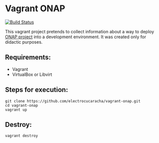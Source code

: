 # Vagrant ONAP

[![Build Status](https://api.travis-ci.org/electrocucaracha/vagrant-onap.svg?branch=master)](https://api.travis-ci.org/electrocucaracha/vagrant-onap)

This vagrant project pretends to collect information about a way to deploy [ONAP project](https://www.onap.org/) into a development environment.  It was created only for didactic purposes.

## Requirements:

* Vagrant
* VirtualBox or Libvirt

## Steps for execution:

    git clone https://github.com/electrocucaracha/vagrant-onap.git
    cd vagrant-onap
    vagrant up

## Destroy:

    vagrant destroy
